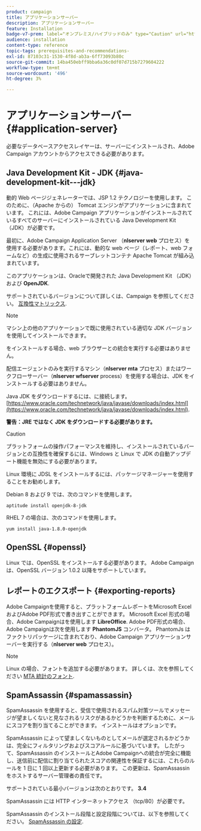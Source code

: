```yaml
---
product: campaign
title: アプリケーションサーバー
description: アプリケーションサーバー
feature: Installation
badge-v7-prem: label="オンプレミス/ハイブリッドのみ" type="Caution" url="https://experienceleague.adobe.com/docs/campaign-classic/using/installing-campaign-classic/architecture-and-hosting-models/hosting-models-lp/hosting-models.html?lang=ja" tooltip="オンプレミスデプロイメントとハイブリッドデプロイメントにのみ適用されます"
audience: installation
content-type: reference
topic-tags: prerequisites-and-recommendations-
exl-id: 87103c31-1530-4f8d-ab3a-6ff73093b80c
source-git-commit: 14ba450ebff9bba6a36c0df07d715b7279604222
workflow-type: tm+mt
source-wordcount: '496'
ht-degree: 3%

---
```


# アプリケーションサーバー{#application-server}



必要なデータベースアクセスレイヤーは、サーバーにインストールされ、Adobe Campaign アカウントからアクセスできる必要があります。

## Java Development Kit - JDK {#java-development-kit---jdk}

動的 Web ページジェネレーターでは、JSP 1.2 テクノロジーを使用します。 このために、（Apache からの） Tomcat エンジンがアプリケーションに含まれています。 これには、Adobe Campaign アプリケーションがインストールされているすべてのサーバーにインストールされている Java Development Kit （JDK）が必要です。

最初に、Adobe Campaign Application Server （**nlserver web** プロセス）を使用する必要があります。これには、動的な web ページ（レポート、web フォームなど）の生成に使用されるサーブレットコンテナ Apache Tomcat が組み込まれています。

このアプリケーションは、Oracleで開発された Java Development Kit （JDK）および **OpenJDK**.

サポートされているバージョンについて詳しくは、Campaign を参照してください。 [互換性マトリックス](../../rn/using/compatibility-matrix.md).

>[!NOTE]
>
>マシン上の他のアプリケーションで既に使用されている適切な JDK バージョンを使用してインストールできます。
>  
>をインストールする場合、web ブラウザーとの統合を実行する必要はありません。
>
>配信エージェントのみを実行するマシン（**nlserver mta** プロセス）またはワークフローサーバー（**nlserver wfserver** process）を使用する場合は、JDK をインストールする必要はありません。

Java JDK をダウンロードするには、に接続します。 [https://www.oracle.com/technetwork/java/javase/downloads/index.html](https://www.oracle.com/technetwork/java/javase/downloads/index.html).

**警告：JRE ではなく JDK をダウンロードする必要があります。**

>[!CAUTION]
>
>プラットフォームの操作パフォーマンスを維持し、インストールされているバージョンとの互換性を確保するには、Windows と Linux で JDK の自動アップデート機能を無効にする必要があります。

Linux 環境に JDSL をインストールするには、パッケージマネージャーを使用することをお勧めします。

Debian 8 および 9 では、次のコマンドを使用します。

```
aptitude install openjdk-8-jdk
```

RHEL 7 の場合は、次のコマンドを使用します。

```
yum install java-1.8.0-openjdk
```

## OpenSSL {#openssl}

Linux では、OpenSSL をインストールする必要があります。 Adobe Campaignは、OpenSSL バージョン 1.0.2 以降をサポートしています。

## レポートのエクスポート {#exporting-reports}

Adobe Campaignを使用すると、プラットフォームレポートをMicrosoft Excel およびAdobe PDF形式で書き出すことができます。 Microsoft Excel 形式の場合、Adobe Campaignはを使用します **LibreOffice**. Adobe PDF形式の場合、Adobe Campaignは次を使用します **PhantomJS** コンバータ。 PhantomJs はファクトリパッケージに含まれており、Adobe Campaign アプリケーションサーバーを実行する（**nlserver web** プロセス）。

>[!NOTE]
>
>Linux の場合、フォントを追加する必要があります。 詳しくは、次を参照してください [MTA 統計のフォント](../../installation/using/prerequisites-of-campaign-installation-in-linux.md#fonts-for-mta-statistics).

## SpamAssassin {#spamassassin}

SpamAssassin を使用すると、受信で使用されるスパム対策ツールでメッセージが望ましくないと見なされるリスクがあるかどうかを判断するために、メールにスコアを割り当てることができます。 インストールはオプションです。

SpamAssassin によって望ましくないものとしてメールが選定されるかどうかは、完全にフィルタリングおよびスコアルールに基づいています。 したがって、SpamAssassin のインストールとAdobe Campaignへの統合が完全に機能し、送信前に配信に割り当てられたスコアの関連性を保証するには、これらのルールを 1 日に 1 回以上更新する必要があります。 この更新は、SpamAssassin をホストするサーバー管理者の責任です。

サポートされている最小バージョンは次のとおりです。 **3.4**

SpamAssassin には HTTP インターネットアクセス （tcp/80）が必要です。

SpamAssassin のインストール段階と設定段階については、以下を参照してください。 [SpamAssassin の設定](../../installation/using/configuring-spamassassin.md).
